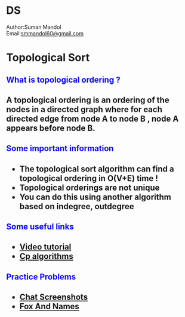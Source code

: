 # DS

Author:Suman Mandol
<br>
Email:smmandol60@gmail.com

# Topological Sort

<h2 style="color:blue;"> What is topological ordering ?<h2>
A topological ordering is an ordering of the nodes in a directed graph where for each directed edge from node A to node B , node A appears before node B. 
<h2 style="color:blue;"> Some important information<h2>
<ul>
<li>The topological sort algorithm can find a topological ordering in O(V+E) time !</li>
<li> Topological orderings are not unique </li>
<li> You can do this using another algorithm based on indegree, outdegree </li>
</ul>
<h2 style="color:blue;"> Some useful links<h2>
<ul>
<li> <a href="https://www.youtube.com/watch?v=eL-KzMXSXXI">Video tutorial</a>
<li> <a href="https://cp-algorithms.com/graph/topological-sort.html">Cp algorithms</a>
</li>
</ul>
<h2 style="color:blue;"> Practice Problems<h2>
<ul>
<li> <a href="https://codeforces.com/problemset/problem/1931/F">Chat Screenshots</a>
<li> <a href="https://codeforces.com/problemset/problem/510/C">Fox And Names</a>
</ul>
